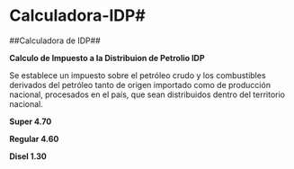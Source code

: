 # Calculadora-IDP#
##Calculadora de IDP##


**Calculo de Impuesto a la Distribuion de Petrolio IDP**

Se establece un impuesto sobre el petróleo crudo y los combustibles derivados del petróleo tanto de origen
importado como de producción nacional, procesados en el país, que sean distribuidos dentro del territorio
nacional.

**Super 4.70**

**Regular 4.60**

**Disel 1.30**

